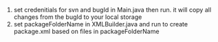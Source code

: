 1. set credenitials for svn and bugId in Main.java then run. it will copy all changes from the bugId to your local storage
2. set packageFolderName in XMLBuilder.java and run to create package.xml based on files in packageFolderName

